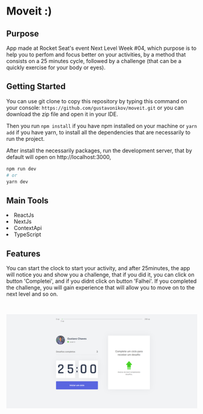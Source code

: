 # Moveit :)

## Purpose

App made at Rocket Seat's event Next Level Week #04, which purpose is to help you to perfom and focus better on your activities, by a method that consists on a 25 minutes cycle, followed by a challenge (that can be a quickly exercise for your body or eyes).


## Getting Started

You can use git clone to copy this repository by typing this command on your console:
`` https://github.com/gustavonikov/moveit.git ``
or you can download the zip file and open it in your IDE.

Then you run ```npm install``` if you have npm installed on your machine or ```yarn add``` if you have yarn,
to install all the dependencies that are necessarily to run the project.

After install the necessarily packages, run the development server, that by default will open on http://localhost:3000,

```bash
npm run dev
# or
yarn dev
```

## Main Tools
<li>ReactJs</li>
<li>NextJs</li>
<li>ContextApi</li>
<li>TypeScript</li>

## Features

You can start the clock to start your activity, and after 25minutes, the app will notice you and show you
a challenge, that if you did it, you can click on button 'Completei', and if you didnt click on button 'Falhei'.
If you completed the challenge, you will gain experience that will allow you to move on to the next level and so on.

<br/>

![homepage](public/images/moveit-home.png)
